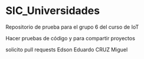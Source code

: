 # SIC_Universidades

Repositorio de prueba para el grupo 6 del curso de IoT

Hacer pruebas de código y para compartir proyectos

solicito pull requests Edson Eduardo CRUZ Miguel
